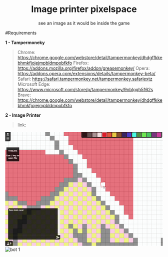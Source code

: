 <h1 align="center">Image printer pixelspace</h1>
<p align="center">see an image as it would be inside the game</p>

#Requirements

**1 - Tampermoneky**

> Chrome: https://chrome.google.com/webstore/detail/tampermonkey/dhdgffkkebhmkfjojejmpbldmpobfkfo
> Firefox: https://addons.mozilla.org/firefox/addon/greasemonkey/
> Opera: https://addons.opera.com/extensions/details/tampermonkey-beta/
> Safari: https://safari.tampermonkey.net/tampermonkey.safariextz
> Microsoft Edge: https://www.microsoft.com/store/p/tampermonkey/9nblggh5162s
> Brave: https://chrome.google.com/webstore/detail/tampermonkey/dhdgffkkebhmkfjojejmpbldmpobfkfo

**2 - Image Printer**

> link: 

![bot 1](https://raw.githubusercontent.com/Felipefury/image-printer_pixelspace/master/img/bot1.gif)
![bot 1](https://raw.githubusercontent.com/Felipefury/image-printer_pixelspace/master/img/bot2.gif)
